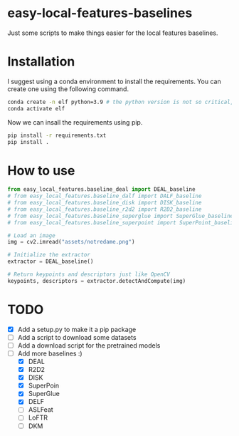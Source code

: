 # easy-local-features-baselines

Just some scripts to make things easier for the local features baselines.

# Installation


I suggest using a conda environment to install the requirements. You can create one using the following command.

```bash
conda create -n elf python=3.9 # the python version is not so critical, but I used 3.9.
conda activate elf
```

Now we can insall the requirements using pip.

```bash
pip install -r requirements.txt
pip install .
```

# How to use

```python
from easy_local_features.baseline_deal import DEAL_baseline
# from easy_local_features.baseline_dalf import DALF_baseline
# from easy_local_features.baseline_disk import DISK_baseline
# from easy_local_features.baseline_r2d2 import R2D2_baseline
# from easy_local_features.baseline_superglue import SuperGlue_baseline
# from easy_local_features.baseline_superpoint import SuperPoint_baseline

# Load an image
img = cv2.imread("assets/notredame.png")

# Initialize the extractor
extractor = DEAL_baseline()

# Return keypoints and descriptors just like OpenCV
keypoints, descriptors = extractor.detectAndCompute(img)

```
# TODO

- [x] Add a setup.py to make it a pip package
- [ ] Add a script to download some datasets
- [ ] Add a download script for the pretrained models
- [ ] Add more baselines :)
  - [x] DEAL
  - [x] R2D2
  - [x] DISK
  - [x] SuperPoin
  - [x] SuperGlue
  - [x] DELF
  - [ ] ASLFeat
  - [ ] LoFTR
  - [ ] DKM